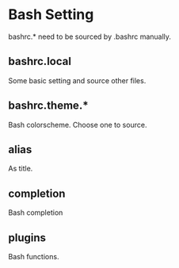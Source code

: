 Bash Setting
============

bashrc.* need to be sourced by .bashrc manually.

bashrc.local
------------
Some basic setting and source other files.

bashrc.theme.*
--------------
Bash colorscheme. Choose one to source.

alias
-----
As title.


completion
----------
Bash completion 

plugins
-------
Bash functions.
